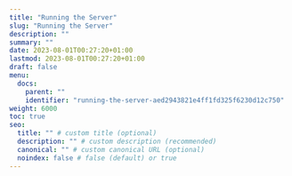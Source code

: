 ```yaml
---
title: "Running the Server"
slug: "Running the Server"
description: ""
summary: ""
date: 2023-08-01T00:27:20+01:00
lastmod: 2023-08-01T00:27:20+01:00
draft: false
menu:
  docs:
    parent: ""
    identifier: "running-the-server-aed2943821e4ff1fd325f6230d12c750"
weight: 6000
toc: true
seo:
  title: "" # custom title (optional)
  description: "" # custom description (recommended)
  canonical: "" # custom canonical URL (optional)
  noindex: false # false (default) or true
---
```

